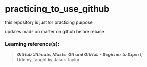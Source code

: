 # practicing_to_use_github
this repository is just for practicing purpose

updates made on master on github before rebase

### Learning reference(s):
> __*GitHub Ultimate: Master Git and GitHub - Beginner to Expert*__, Udemy, taught by Jason Taylor
